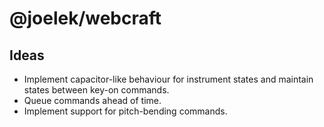 # @joelek/webcraft

## Ideas

* Implement capacitor-like behaviour for instrument states and maintain states between key-on commands.
* Queue commands ahead of time.
* Implement support for pitch-bending commands.
